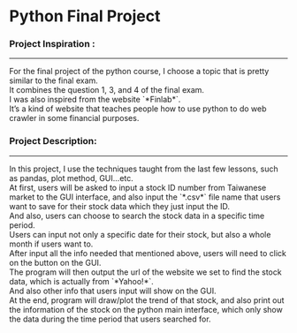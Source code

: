 # Python Final Project

### Project Inspiration :
<hr>
    For the final project of the python course, I choose a topic that is pretty similar to the final exam. <br>
    It combines the question 1, 3, and 4 of the final exam. <br>
    I was also inspired from the website `*Finlab*`. <br>
    It’s a kind of website that teaches people how to use python to do web crawler in some financial purposes. 

### Project Description:
<hr>
    In this project, I use the techniques taught from the last few lessons, such as pandas, plot method, GUI...etc.<br>
    At first, users will be asked to input a stock ID number from Taiwanese market to the GUI interface, and also input the `*.csv*` file name that users want to save for their stock data which they just input the ID. <br>
    And also, users can choose to search the stock data in a specific time period. <br>
    Users can input not only a specific date for their stock, but also a whole month if users want to. <br>
    After input all the info needed that mentioned above, users will need to click on the button on the GUI. <br>
    The program will then output the url of the website we set to find the stock data, which is actually from `*Yahoo!*`. <br>
    And also other info that users input will show on the GUI. <br>
    At the end, program will draw/plot the trend of that stock, and also print out the information of the stock on the python main interface, which only show the data during the time period that users searched for.     
